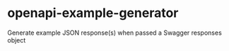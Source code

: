 # openapi-example-generator
Generate example JSON response(s) when passed a Swagger responses object
